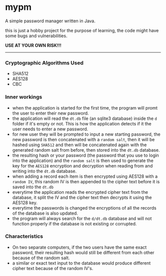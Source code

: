 # mypm

A simple password manager written in Java.

this is just a hobby project for the purpose of learning,
the code might have some bugs and vulnerabilities.

**USE AT YOUR OWN RISK!!!**

----------

### Cryptographic Algorithms Used
- SHA512
- AES128
- CBC

### Inner workings

- when the application is started for the first time, the program will promt the user to enter their new password.
- the application will read the ```dt.db``` file (an sqlite3 database) inside the ```d``` folder if it's empty or not. This is how the application detects if it the user needs to enter a new password.
- for new user they will be prompted to input a new starting password, the new password is then concatenated with a ```random salt```, then it will be hashed using ```SHA512``` and then will be concatenated again with the generated random salt from before, then stored into the ```dt.db``` database.
- the resulting hash or your password (the password that you use to login into the application) and the ```random salt``` is then used to generate the key for the ```AES128``` encryption and decryption when reading from and writing into the ```dt.db``` database.
- when adding a record each item is then encrypted using AES128 with a ```random IV```, this random IV is then appended to the cipher text before it is saved into the ```dt.db```
- everytime the application reads the encrypted cipher text from the database, it split the IV and the cipher text then decrypts it using the AES128 key.
- everytime the passwords is changed the encryptions of all the records of the database is also updated.
- the program will always search for the ```d/dt.db``` database and will not function properly if the database is not existing or corrupted.

### Characteristics
- On two separate computers, if the two users have the same exact password, their resulting hash would still be different from each other because of the random salt.
- a similar or exact text input to the database would produce different cipher text because of the random IV's.
